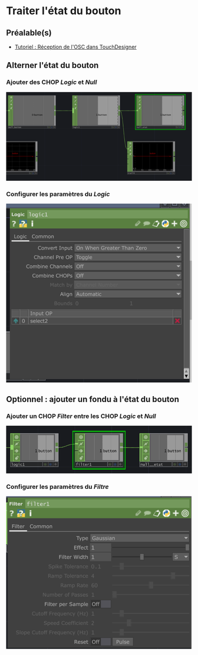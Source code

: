 # Traiter l'état du bouton

## Préalable(s)

- [Tutoriel : Réception de l'OSC dans TouchDesigner](touchdesigner/tutoriel/reception.md)

## Alterner l'état du bouton

### Ajouter des CHOP _Logic_ et _Null_

![](bouton_logic-etat.png)

###  Configurer les paramètres du _Logic_

![](bouton_logic-etat_parameters.png)

## Optionnel : ajouter un fondu à l'état du bouton

### Ajouter un CHOP _Filter_ entre les CHOP _Logic_ et _Null_

![](bouton_etat_ajout-filtre.png)

###  Configurer les paramètres du _Filtre_
![](bouton_etat_filtre_parameters.png)